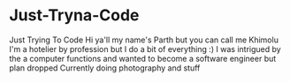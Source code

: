 # Just-Tryna-Code
Just Trying To Code
Hi ya'll my name's Parth but you can call me Khimolu
I'm a hotelier by profession but I do a bit of everything :)
I was intrigued by the a computer functions and wanted to become a software engineer but plan dropped
Currently doing photography and stuff

